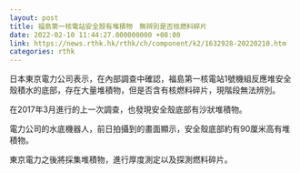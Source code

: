 ```yaml
---
layout: post
title: 福島第一核電站安全殼有堆積物　無辨別是否核燃料碎片
date: 2022-02-10 11:44:27.000000000 +08:00
link: https://news.rthk.hk/rthk/ch/component/k2/1632928-20220210.htm
categories: rthk
---
```


日本東京電力公司表示，在內部調查中確認，福島第一核電站1號機組反應堆安全殼積水的底部，存在大量堆積物，但是否含有核燃料碎片，現階段無法辨別。

在2017年3月進行的上一次調查，也發現安全殼底部有沙狀堆積物。

電力公司的水底機器人，前日拍攝到的畫面顯示，安全殼底部約有90厘米高有堆積物。

東京電力之後將採集堆積物，進行厚度測定以及探測燃料碎片。
